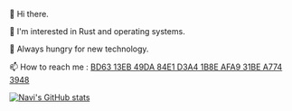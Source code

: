 👋 Hi there.

🌱 I'm interested in Rust and operating systems.

🔎 Always hungry for new technology.

📫 How to reach me : [BD63 13EB 49DA 84E1 D3A4 1B8E AFA9 31BE A774 3948](https://keys.openpgp.org/search?q=BD63+13EB+49DA+84E1+D3A4+1B8E+AFA9+31BE+A774+3948)

[![Navi's GitHub stats](https://github-readme-stats.vercel.app/api?username=NaviHX&show_icons=true)](https://github.com/anuraghazra/github-readme-stats)

